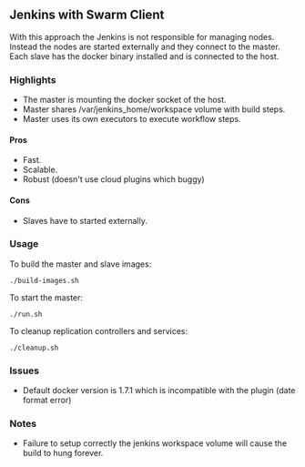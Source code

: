 Jenkins with Swarm Client
-------------------------

With this approach the Jenkins is not responsible for managing nodes.
Instead the nodes are started externally and they connect to the master.
Each slave has the docker binary installed and is connected to the host.

### Highlights
- The master is mounting the docker socket of the host.
- Master shares /var/jenkins_home/workspace volume with build steps.
- Master uses its own executors to execute workflow steps.

#### Pros
- Fast.
- Scalable.
- Robust (doesn't use cloud plugins which buggy)

#### Cons
- Slaves have to started externally.

### Usage

To build the master and slave images:

    ./build-images.sh

To start the master:

    ./run.sh

To cleanup replication controllers and services:

    ./cleanup.sh


### Issues

- Default docker version is 1.7.1 which is incompatible with the plugin (date format error)


### Notes

- Failure to setup correctly the jenkins workspace volume will cause the build to hung forever.

